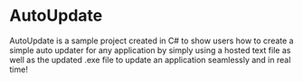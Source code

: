 # AutoUpdate

AutoUpdate is a sample project created in C# to show users how to create a simple auto updater for any application by simply using a hosted text file as well as the updated .exe file to update an application seamlessly and in real time!